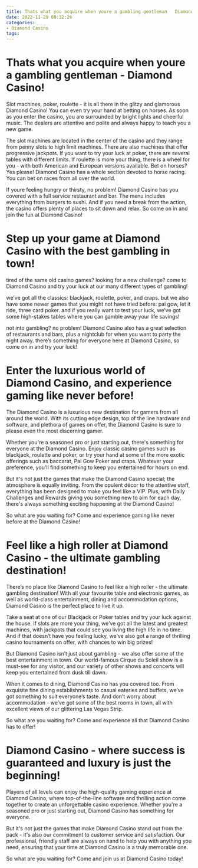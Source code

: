 ```yaml
---
title: Thats what you acquire when youre a gambling gentleman   Diamond Casino!
date: 2022-11-29 09:32:26
categories:
- Diamond Casino
tags:
---
```



#  Thats what you acquire when youre a gambling gentleman - Diamond Casino!

Slot machines, poker, roulette - it is all there in the glitzy and glamorous Diamond Casino! You can even try your hand at betting on horses. As soon as you enter the casino, you are surrounded by bright lights and cheerful music. The dealers are attentive and polite and always happy to teach you a new game.

The slot machines are located in the center of the casino and they range from penny slots to high limit machines. There are also machines that offer progressive jackpots. If you want to try your luck at poker, there are several tables with different limits. If roulette is more your thing, there is a wheel for you - with both American and European versions available. Bet on horses? Yes please! Diamond Casino has a whole section devoted to horse racing. You can bet on races from all over the world.

If youre feeling hungry or thirsty, no problem! Diamond Casino has you covered with a full service restaurant and bar. The menu includes everything from burgers to sushi. And if you need a break from the action, the casino offers plenty of places to sit down and relax. So come on in and join the fun at Diamond Casino!

#  Step up your game at Diamond Casino with the best gambling in town!

 tired of the same old casino games? looking for a new challenge? come to Diamond Casino and try your luck at our many different types of gambling!

 we’ve got all the classics: blackjack, roulette, poker, and craps. but we also have some newer games that you might not have tried before: pai gow, let it ride, three card poker. and if you really want to test your luck, we’ve got some high-stakes tables where you can gamble away your life savings!

not into gambling? no problem! Diamond Casino also has a great selection of restaurants and bars, plus a nightclub for when you want to party the night away. there’s something for everyone here at Diamond Casino, so come on in and try your luck!

#  Enter the luxurious world of Diamond Casino, and experience gaming like never before!

The Diamond Casino is a luxurious new destination for gamers from all around the world. With its cutting edge design, top of the line hardware and software, and plethora of games on offer, the Diamond Casino is sure to please even the most discerning gamer.

Whether you're a seasoned pro or just starting out, there's something for everyone at the Diamond Casino. Enjoy classic casino games such as blackjack, roulette and poker, or try your hand at some of the more exotic offerings such as baccarat, Pai Gow Poker and craps. Whatever your preference, you'll find something to keep you entertained for hours on end.

But it's not just the games that make the Diamond Casino special; the atmosphere is equally inviting. From the opulent décor to the attentive staff, everything has been designed to make you feel like a VIP. Plus, with Daily Challenges and Rewards giving you something new to aim for each day, there's always something exciting happening at the Diamond Casino!

So what are you waiting for? Come and experience gaming like never before at the Diamond Casino!

#  Feel like a high roller at Diamond Casino - the ultimate gambling destination!

There’s no place like Diamond Casino to feel like a high roller - the ultimate gambling destination! With all your favourite table and electronic games, as well as world-class entertainment, dining and accommodation options, Diamond Casino is the perfect place to live it up.

Take a seat at one of our Blackjack or Poker tables and try your luck against the house. If slots are more your thing, we’ve got all the latest and greatest machines, with jackpots that could see you living the high life in no time. And if that doesn’t have you feeling lucky, we’ve also got a range of thrilling casino tournaments on offer, with chances to win big prizes!

But Diamond Casino isn’t just about gambling - we also offer some of the best entertainment in town. Our world-famous Cirque du Soleil show is a must-see for any visitor, and our variety of other shows and concerts will keep you entertained from dusk till dawn.

When it comes to dining, Diamond Casino has you covered too. From exquisite fine dining establishments to casual eateries and buffets, we’ve got something to suit everyone’s taste. And don’t worry about accommodation - we’ve got some of the best rooms in town, all with excellent views of our glittering Las Vegas Strip.

So what are you waiting for? Come and experience all that Diamond Casino has to offer!

#  Diamond Casino - where success is guaranteed and luxury is just the beginning!

Players of all levels can enjoy the high-quality gaming experience at Diamond Casino, where top-of-the-line software and thrilling action come together to create an unforgettable casino experience. Whether you're a seasoned pro or just starting out, Diamond Casino has something for everyone.

But it's not just the games that make Diamond Casino stand out from the pack - it's also our commitment to customer service and satisfaction. Our professional, friendly staff are always on hand to help you with anything you need, ensuring that your time at Diamond Casino is a truly memorable one.

So what are you waiting for? Come and join us at Diamond Casino today!